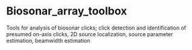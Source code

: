 # Biosonar_array_toolbox
Tools for analysis of biosonar clicks; click detection and identification of presumed on-axis clicks, 2D source localization, source parameter estimation, beamwidth estimation
